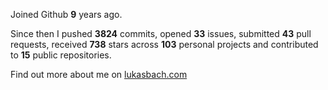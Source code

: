 Joined Github **9** years ago.

Since then I pushed **3824** commits, opened **33** issues, submitted **43** pull requests, received **738** stars across **103** personal projects and contributed to **15** public repositories.

Find out more about me on [lukasbach.com](https://lukasbach.com)
